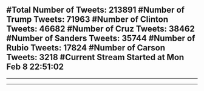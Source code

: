 #Total Number of Tweets: 213891 
#Number of Trump Tweets: 71963
#Number of Clinton Tweets: 46682
#Number of Cruz Tweets: 38462
#Number of Sanders Tweets: 35744
#Number of Rubio Tweets: 17824
#Number of Carson Tweets: 3218
#Current Stream Started at Mon Feb  8 22:51:02
---
---
---
